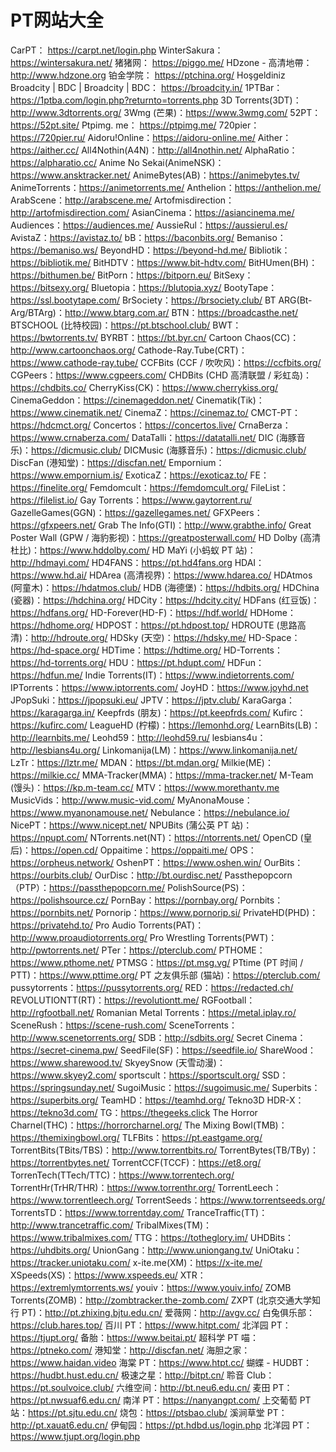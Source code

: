 # PT网站大全

CarPT： https://carpt.net/login.php
WinterSakura： https://wintersakura.net/
猪猪网： https://piggo.me/
HDzone - 高清地帶： http://www.hdzone.org
铂金学院： https://ptchina.org/
Hoşgeldiniz Broadcity | BDC | Broadcity | BDC： https://broadcity.in/
1PTBar：https://1ptba.com/login.php?returnto=torrents.php
3D Torrents(3DT)：http://www.3dtorrents.org/
3Wmg (芒果)：https://www.3wmg.com/
52PT： https://52pt.site/
Ptpimg. me： https://ptpimg.me/
720pier：https://720pier.ru/
Aidoru!Online：https://aidoru-online.me/
Aither：https://aither.cc/
All4Nothin(A4N)：http://all4nothin.net/
AlphaRatio：https://alpharatio.cc/
Anime No Sekai(AnimeNSK)：https://www.ansktracker.net/
AnimeBytes(AB)：https://animebytes.tv/
AnimeTorrents：https://animetorrents.me/
Anthelion：https://anthelion.me/
ArabScene：http://arabscene.me/
Artofmisdirection：http://artofmisdirection.com/
AsianCinema：https://asiancinema.me/
Audiences：https://audiences.me/
AussieRul：https://aussierul.es/
AvistaZ：https://avistaz.to/
bB：https://baconbits.org/
Bemaniso：https://bemaniso.ws/
BeyondHD：https://beyond-hd.me/
Bibliotik：https://bibliotik.me/
BitHDTV：https://www.bit-hdtv.com/
BitHUmen(BH)：https://bithumen.be/
BitPorn：https://bitporn.eu/
BitSexy：https://bitsexy.org/
Bluetopia：https://blutopia.xyz/
BootyTape：https://ssl.bootytape.com/
BrSociety：https://brsociety.club/
BT ARG(Bt-Arg/BTArg)：http://www.btarg.com.ar/
BTN：https://broadcasthe.net/
BTSCHOOL (比特校园)：https://pt.btschool.club/
BWT：https://bwtorrents.tv/
BYRBT：https://bt.byr.cn/
Cartoon Chaos(CC)：http://www.cartoonchaos.org/
Cathode-Ray.Tube(CRT)：https://www.cathode-ray.tube/
CCFBits (CCF / 吹吹风)：https://ccfbits.org/
CGPeers：https://www.cgpeers.com/
CHDBits (CHD 高清联盟 / 彩虹岛)：https://chdbits.co/
CherryKiss(CK)：https://www.cherrykiss.org/
CinemaGeddon：https://cinemageddon.net/
Cinematik(Tik)：https://www.cinematik.net/
CinemaZ：https://cinemaz.to/
CMCT-PT：https://hdcmct.org/
Concertos：https://concertos.live/
CrnaBerza：https://www.crnaberza.com/
DataTalli：https://datatalli.net/
DIC (海豚音乐)：https://dicmusic.club/
DICMusic (海豚音乐)：https://dicmusic.club/
DiscFan (港知堂)：https://discfan.net/
Empornium：https://www.empornium.is/
ExoticaZ：https://exoticaz.to/
FE：https://finelite.org/
Femdomcult：https://femdomcult.org/
FileList：https://filelist.io/
Gay Torrents：https://www.gaytorrent.ru/
GazelleGames(GGN)：https://gazellegames.net/
GFXPeers：https://gfxpeers.net/
Grab The Info(GTI)：http://www.grabthe.info/
Great Poster Wall (GPW / 海豹影视)：https://greatposterwall.com/
HD Dolby (高清杜比)：https://www.hddolby.com/
HD MaYi (小蚂蚁 PT 站)：http://hdmayi.com/
HD4FANS：https://pt.hd4fans.org
HDAI：https://www.hd.ai/
HDArea (高清视界)：https://www.hdarea.co/
HDAtmos (阿童木)：https://hdatmos.club/
HDB (海德堡)：https://hdbits.org/
HDChina (瓷器)：https://hdchina.org/
HDCity：https://hdcity.city/
HDFans (红豆饭)：https://hdfans.org/
HD-Forever(HD-F)：https://hdf.world/
HDHome：https://hdhome.org/
HDPOST：https://pt.hdpost.top/
HDROUTE (思路高清)：http://hdroute.org/
HDSky (天空)：https://hdsky.me/
HD-Space：https://hd-space.org/
HDTime：https://hdtime.org/
HD-Torrents：https://hd-torrents.org/
HDU：https://pt.hdupt.com/
HDFun：https://hdfun.me/
Indie Torrents(IT)：https://www.indietorrents.com/
IPTorrents：https://www.iptorrents.com/
JoyHD：https://www.joyhd.net
JPopSuki：https://jpopsuki.eu/
JPTV：https://jptv.club/
KaraGarga：https://karagarga.in/
Keepfrds (朋友)：https://pt.keepfrds.com/
Kufirc：https://kufirc.com/
LeagueHD (柠檬)：https://lemonhd.org/
LearnBits(LB)：http://learnbits.me/
Leohd59：http://leohd59.ru/
lesbians4u：http://lesbians4u.org/
Linkomanija(LM)：https://www.linkomanija.net/
LzTr：https://lztr.me/
MDAN：https://bt.mdan.org/
Milkie(ME)：https://milkie.cc/
MMA-Tracker(MMA)：https://mma-tracker.net/
M-Team (馒头)：https://kp.m-team.cc/
MTV：https://www.morethantv.me
MusicVids：http://www.music-vid.com/
MyAnonaMouse：https://www.myanonamouse.net/
Nebulance：https://nebulance.io/
NicePT：https://www.nicept.net/
NPUBits (蒲公英 PT 站)：https://npupt.com/
NTorrents.net(NT)：https://ntorrents.net/
OpenCD (皇后)：https://open.cd/
Oppaitime：https://oppaiti.me/
OPS：https://orpheus.network/
OshenPT：https://www.oshen.win/
OurBits：https://ourbits.club/
OurDisc：http://bt.ourdisc.net/
Passthepopcorn（PTP）：https://passthepopcorn.me/
PolishSource(PS)：https://polishsource.cz/
PornBay：https://pornbay.org/
Pornbits：https://pornbits.net/
Pornorip：https://www.pornorip.si/
PrivateHD(PHD)：https://privatehd.to/
Pro Audio Torrents(PAT)：http://www.proaudiotorrents.org/
Pro Wrestling Torrents(PWT)：http://pwtorrents.net/
PTer：https://pterclub.com/
PTHOME：https://www.pthome.net/
PTMSG：https://pt.msg.vg/
PTtime (PT 时间 / PTT)：https://www.pttime.org/
PT 之友俱乐部 (猫站)：https://pterclub.com/
pussytorrents：https://pussytorrents.org/
RED：https://redacted.ch/
REVOLUTIONTT(RT)：https://revolutiontt.me/
RGFootball：http://rgfootball.net/
Romanian Metal Torrents：https://metal.iplay.ro/
SceneRush：https://scene-rush.com/
SceneTorrents：http://www.scenetorrents.org/
SDB：http://sdbits.org/
Secret Cinema：https://secret-cinema.pw/
SeedFile(SF)：https://seedfile.io/
ShareWood：https://www.sharewood.tv/
SkyeySnow (天雪动漫)：https://www.skyey2.com/
sportscult：https://sportscult.org/
SSD：https://springsunday.net/
SugoiMusic：https://sugoimusic.me/
Superbits：https://superbits.org/
TeamHD：https://teamhd.org/
Tekno3D HDR-X：https://tekno3d.com/
TG：https://thegeeks.click
The Horror Charnel(THC)：https://horrorcharnel.org/
The Mixing Bowl(TMB)：https://themixingbowl.org/
TLFBits：https://pt.eastgame.org/
TorrentBits(TBits/TBS)：http://www.torrentbits.ro/
TorrentBytes(TB/TBy)：https://torrentbytes.net/
TorrentCCF(TCCF)：https://et8.org/
TorrenTech(TTech/TTC)：https://www.torrentech.org/
TorrentHr(TrHR/THR)：https://www.torrenthr.org/
TorrentLeech：https://www.torrentleech.org/
TorrentSeeds：https://www.torrentseeds.org/
TorrentsTD：https://www.torrentday.com/
TranceTraffic(TT)：http://www.trancetraffic.com/
TribalMixes(TM)：https://www.tribalmixes.com/
TTG：https://totheglory.im/
UHDBits：https://uhdbits.org/
UnionGang：http://www.uniongang.tv/
UniOtaku：https://tracker.uniotaku.com/
x-ite.me(XM)：https://x-ite.me/
XSpeeds(XS)：https://www.xspeeds.eu/
XTR：https://extremlymtorrents.ws/
youiv：https://www.youiv.info/
ZOMB Torrents(ZOMB)：http://zombtracker.the-zomb.com/
ZXPT (北京交通大学知行 PT)：http://pt.zhixing.bjtu.edu.cn/
爱薇网：http://avgv.cc/
白兔俱乐部：https://club.hares.top/
百川 PT：https://www.hitpt.com/
北洋园 PT：https://tjupt.org/
备胎：https://www.beitai.pt/
超科学 PT 喵：https://ptneko.com/
港知堂：http://discfan.net/
海胆之家：https://www.haidan.video
海棠 PT：https://www.htpt.cc/
蝴蝶 - HUDBT：https://hudbt.hust.edu.cn/
极速之星：http://bitpt.cn/
聆音 Club：https://pt.soulvoice.club/
六维空间：http://bt.neu6.edu.cn/
麦田 PT：https://pt.nwsuaf6.edu.cn/
南洋 PT：https://nanyangpt.com/
上交葡萄 PT 站：https://pt.sjtu.edu.cn/
烧包：https://ptsbao.club/
溪涧草堂 PT：http://pt.xauat6.edu.cn/
伊甸园：https://pt.hdbd.us/login.php
北洋园 PT： https://www.tjupt.org/login.php
